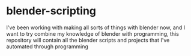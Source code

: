 # blender-scripting
I've been working with making all sorts of things with blender now, and I want to try combine my knowledge of blender with programming, this repository will contain all the blender scripts and projects that I've automated through programming
